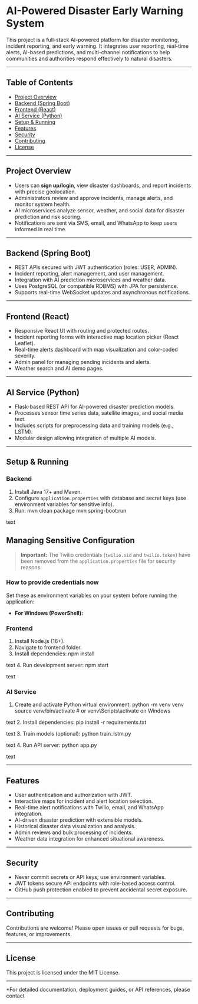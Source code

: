 # AI-Powered Disaster Early Warning System

This project is a full-stack AI-powered platform for disaster monitoring, incident reporting, and early warning. It integrates user reporting, real-time alerts, AI-based predictions, and multi-channel notifications to help communities and authorities respond effectively to natural disasters.

---

## Table of Contents

- [Project Overview](#project-overview)  
- [Backend (Spring Boot)](#backend-spring-boot)  
- [Frontend (React)](#frontend-react)  
- [AI Service (Python)](#ai-service-python)  
- [Setup & Running](#setup--running)  
- [Features](#features)  
- [Security](#security)  
- [Contributing](#contributing)  
- [License](#license)

---

## Project Overview

- Users can **sign up/login**, view disaster dashboards, and report incidents with precise geolocation.  
- Administrators review and approve incidents, manage alerts, and monitor system health.  
- AI microservices analyze sensor, weather, and social data for disaster prediction and risk scoring.  
- Notifications are sent via SMS, email, and WhatsApp to keep users informed in real time.

---

## Backend (Spring Boot)

- REST APIs secured with JWT authentication (roles: USER, ADMIN).  
- Incident reporting, alert management, and user management.  
- Integration with AI prediction microservices and weather data.  
- Uses PostgreSQL (or compatible RDBMS) with JPA for persistence.  
- Supports real-time WebSocket updates and asynchronous notifications.

---

## Frontend (React)

- Responsive React UI with routing and protected routes.  
- Incident reporting forms with interactive map location picker (React Leaflet).  
- Real-time alerts dashboard with map visualization and color-coded severity.  
- Admin panel for managing pending incidents and alerts.  
- Weather search and AI demo pages.

---

## AI Service (Python)

- Flask-based REST API for AI-powered disaster prediction models.  
- Processes sensor time series data, satellite images, and social media text.  
- Includes scripts for preprocessing data and training models (e.g., LSTM).  
- Modular design allowing integration of multiple AI models.

---

## Setup & Running

### Backend

1. Install Java 17+ and Maven.  
2. Configure `application.properties` with database and secret keys (use environment variables for sensitive info).  
3. Run:
mvn clean package
mvn spring-boot:run

text

## Managing Sensitive Configuration

> **Important:** The Twilio credentials (`twilio.sid` and `twilio.token`) have been removed from the `application.properties` file for security reasons. 

### How to provide credentials now

Set these as environment variables on your system before running the application:

- **For Windows (PowerShell):**


### Frontend

1. Install Node.js (16+).  
2. Navigate to frontend folder.  
3. Install dependencies:
npm install

text
4. Run development server:
npm start

text

### AI Service

1. Create and activate Python virtual environment:
python -m venv venv
source venv/bin/activate # or venv\Scripts\activate on Windows

text
2. Install dependencies:
pip install -r requirements.txt

text
3. Train models (optional):
python train_lstm.py

text
4. Run API server:
python app.py

text

---

## Features

- User authentication and authorization with JWT.  
- Interactive maps for incident and alert location selection.  
- Real-time alert notifications with Twilio, email, and WhatsApp integration.  
- AI-driven disaster prediction with extensible models.  
- Historical disaster data visualization and analysis.  
- Admin reviews and bulk processing of incidents.  
- Weather data integration for enhanced situational awareness.

---

## Security

- Never commit secrets or API keys; use environment variables.  
- JWT tokens secure API endpoints with role-based access control.  
- GitHub push protection enabled to prevent accidental secret exposure.

---

## Contributing

Contributions are welcome! Please open issues or pull requests for bugs, features, or improvements.

---

## License

This project is licensed under the MIT License.

---

*For detailed documentation, deployment guides, or API references, please contact
